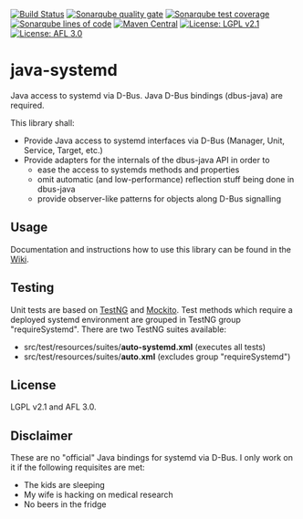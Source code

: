 [![Build Status](https://github.com/thjomnx/java-systemd/actions/workflows/ci.yml/badge.svg)](https://github.com/thjomnx/java-systemd/actions)
[![Sonarqube quality gate](https://sonarcloud.io/api/project_badges/measure?project=com.github.thjomnx%3Ajava-systemd&metric=alert_status)](https://sonarqube.com/dashboard/index?id=com.github.thjomnx:java-systemd)
[![Sonarqube test coverage](https://sonarcloud.io/api/project_badges/measure?project=com.github.thjomnx%3Ajava-systemd&metric=coverage)](https://sonarqube.com/dashboard/index?id=com.github.thjomnx:java-systemd)
[![Sonarqube lines of code](https://sonarcloud.io/api/project_badges/measure?project=com.github.thjomnx%3Ajava-systemd&metric=ncloc)](https://sonarqube.com/dashboard/index?id=com.github.thjomnx:java-systemd)
[![Maven Central](https://img.shields.io/maven-central/v/com.github.thjomnx/java-systemd.svg)](https://maven-badges.herokuapp.com/maven-central/com.github.thjomnx/java-systemd)
[![License: LGPL v2.1](https://img.shields.io/badge/license-LGPL%20v2-blue.svg)](https://www.gnu.org/licenses/old-licenses/lgpl-2.1)
[![License: AFL 3.0](https://img.shields.io/badge/license-AFL%203.0-yellow.svg)](https://opensource.org/licenses/AFL-3.0)

# java-systemd

Java access to systemd via D-Bus. Java D-Bus bindings (dbus-java) are required.

This library shall:
- Provide Java access to systemd interfaces via D-Bus (Manager, Unit, Service, Target, etc.)
- Provide adapters for the internals of the dbus-java API in order to
    - ease the access to systemds methods and properties
    - omit automatic (and low-performance) reflection stuff being done in dbus-java
    - provide observer-like patterns for objects along D-Bus signalling

## Usage

Documentation and instructions how to use this library can be found in the [Wiki](https://github.com/thjomnx/java-systemd/wiki).

## Testing

Unit tests are based on [TestNG](http://testng.org/doc/index.html) and [Mockito](http://mockito.org/). Test methods which require a deployed systemd environment are grouped
in TestNG group "requireSystemd". There are two TestNG suites available:
- src/test/resources/suites/**auto-systemd.xml** (executes all tests)
- src/test/resources/suites/**auto.xml** (excludes group "requireSystemd")

## License

LGPL v2.1 and AFL 3.0.

## Disclaimer

These are no "official" Java bindings for systemd via D-Bus. I only work on it if the following requisites are met:
- The kids are sleeping
- My wife is hacking on medical research
- No beers in the fridge
